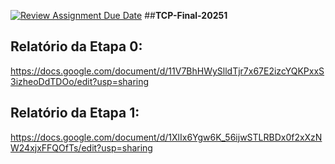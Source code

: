 [![Review Assignment Due Date](https://classroom.github.com/assets/deadline-readme-button-22041afd0340ce965d47ae6ef1cefeee28c7c493a6346c4f15d667ab976d596c.svg)](https://classroom.github.com/a/zli9RIbW)
##**TCP-Final-20251**

## Relatório da Etapa 0:
https://docs.google.com/document/d/11V7BhHWySlldTjr7x67E2izcYQKPxxS3izheoDdTDOo/edit?usp=sharing

## Relatório da Etapa 1:
https://docs.google.com/document/d/1XlIx6Ygw6K_56ijwSTLRBDx0f2xXzNW24xjxFFQOfTs/edit?usp=sharing
